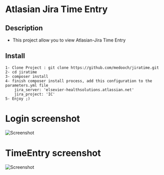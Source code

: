 Atlasian Jira Time Entry
========

Description
---

* This project allow you to view Atlasian-Jira Time Entry

Install
---
    1- Clone Project : git clone https://github.com/medooch/jiratime.git
    2- cd jiratime
    3- composer install
    4- finish composer install process, add this configuration to the parameters.yml file
        jira_server: 'elsevier-healthsolutions.atlassian.net'
        jira_project: 'IC'
    5- Enjoy ;)
    

# Login screenshot
![Screenshot](https://user-images.githubusercontent.com/12831762/40329893-0ff0a08e-5d43-11e8-8055-88d455abed79.png)


# TimeEntry screenshot
![Screenshot](https://user-images.githubusercontent.com/12831762/40329900-1a784c5a-5d43-11e8-9220-0e9ea756eb87.png)




